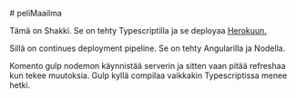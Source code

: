 ﻿﻿# peliMaailma

Tämä on Shakki. Se on tehty Typescriptilla ja se deployaa [Herokuun.](https://peli-maailma.herokuapp.com)

Sillä on continues deployment pipeline. Se on tehty Angularilla ja Nodella.

Komento gulp nodemon käynnistää serverin ja sitten vaan pitää refreshaa kun
tekee muutoksia. Gulp kyllä compilaa vaikkakin Typescriptissa menee hetki.